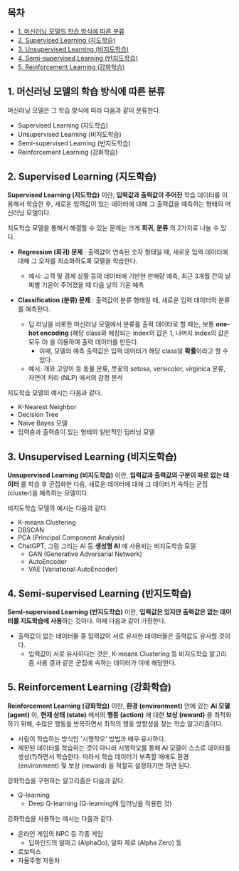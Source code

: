 ## 목차
* [1. 머신러닝 모델의 학습 방식에 따른 분류](#1-머신러닝-모델의-학습-방식에-따른-분류)
* [2. Supervised Learning (지도학습)](#2-supervised-learning-지도학습)
* [3. Unsupervised Learning (비지도학습)](#3-unsupervised-learning-비지도학습)
* [4. Semi-supervised Learning (반지도학습)](#4-semi-supervised-learning-반지도학습)
* [5. Reinforcement Learning (강화학습)](#5-reinforcement-learning-강화학습)

## 1. 머신러닝 모델의 학습 방식에 따른 분류
머신러닝 모델은 그 학습 방식에 따라 다음과 같이 분류한다.
* Supervised Learning (지도학습)
* Unsupervised Learning (비지도학습)
* Semi-supervised Learning (반지도학습)
* Reinforcement Learning (강화학습)

## 2. Supervised Learning (지도학습)
**Supervised Learning (지도학습)** 이란, **입력값과 출력값이 주어진** 학습 데이터를 이용해서 학습한 후, 새로운 입력값이 있는 데이터에 대해 그 출력값을 예측하는 형태의 머신러닝 모델이다.

지도학습 모델을 통해서 해결할 수 있는 문제는 크게 **회귀, 분류** 의 2가지로 나눌 수 있다.

* **Regression (회귀) 문제** : 출력값이 연속된 숫자 형태일 때, 새로운 입력 데이터에 대해 그 오차를 최소화하도록 모델을 학습한다.
  * 예시: 고객 및 경제 상황 등의 데이터에 기반한 판매량 예측, 최근 3개월 간의 날짜별 기온이 주어졌을 때 다음 날의 기온 예측

* **Classification (분류) 문제** : 출력값이 분류 형태일 때, 새로운 입력 데이터의 분류를 예측한다.
  * 딥 러닝을 비롯한 머신러닝 모델에서 분류를 출력 데이터로 할 때는, 보통 **one-hot encoding** (해당 class와 매칭되는 index의 값은 1, 나머지 index의 값은 모두 0) 을 이용하여 출력 데이터를 만든다.
    * 이때, 모델의 예측 출력값은 입력 데이터가 해당 class일 **확률**이라고 할 수 있다.
  * 예시: 개와 고양이 등 동물 분류, 붓꽃의 setosa, versicolor, virginica 분류, 자연어 처리 (NLP) 에서의 감정 분석

지도학습 모델의 예시는 다음과 같다.
* K-Nearest Neighbor
* Decision Tree
* Naive Bayes 모델
* 입력층과 출력층이 있는 형태의 일반적인 딥러닝 모델

## 3. Unsupervised Learning (비지도학습)
**Unsupervised Learning (비지도학습)** 이란, **입력값과 출력값의 구분이 따로 없는 데이터** 를 학습 후 군집화한 다음, 새로운 데이터에 대해 그 데이터가 속하는 군집(cluster)을 예측하는 모델이다.

비지도학습 모델의 예시는 다음과 같다.
* K-means Clustering
* DBSCAN
* PCA (Principal Component Analysis)
* ChatGPT, 그림 그리는 AI 등 **생성형 AI** 에 사용되는 비지도학습 모델
  * GAN (Generative Adversarial Network)
  * AutoEncoder
  * VAE (Variational AutoEncoder)

## 4. Semi-supervised Learning (반지도학습)
**Seml-supervised Learning (반지도학습)** 이란, **입력값은 있지만 출력값은 없는 데이터를 지도학습에 사용**하는 것이다. 이때 다음과 같이 가정한다.
* 출력값이 없는 데이터들 중 입력값이 서로 유사한 데이터들은 출력값도 유사할 것이다.
  * 입력값이 서로 유사하다는 것은, K-means Clustering 등 비지도학습 알고리즘 사용 결과 같은 군집에 속하는 데이터가 이에 해당한다.

## 5. Reinforcement Learning (강화학습)
**Reinforcement Learning (강화학습)** 이란, **환경 (environment)** 안에 있는 **AI 모델 (agent)** 이, **현재 상태 (state)** 에서의 **행동 (action)** 에 대한 **보상 (reward)** 을 최적화하기 위해, 수많은 행동을 반복하면서 최적의 행동 방향성을 찾는 학습 알고리즘이다.
* 사람이 학습하는 방식인 '시행착오' 방법과 매우 유사하다.
* 제한된 데이터를 학습하는 것이 아니라 시행착오를 통해 AI 모델이 스스로 데이터를 생성(?)하면서 학습한다. 따라서 학습 데이터가 부족할 때에도 환경 (environment) 및 보상 (reward) 을 적절히 설정하기만 하면 된다.

강화학습을 구현하는 알고리즘은 다음과 같다.
* Q-learning
  * Deep Q-learning (Q-learning에 딥러닝을 적용한 것)

강화학습을 사용하는 예시는 다음과 같다.
* 온라인 게임의 NPC 등 각종 게임
  * 딥마인드의 알파고 (AlphaGo), 알파 제로 (Alpha Zero) 등
* 로보틱스
* 자율주행 자동차